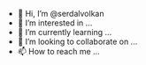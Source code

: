 - 👋 Hi, I’m @serdalvolkan
- 👀 I’m interested in ...
- 🌱 I’m currently learning ...
- 💞️ I’m looking to collaborate on ...
- 📫 How to reach me ...

<!---
serdalvolkan/serdalvolkan is a ✨ special ✨ repository because its `README.md` (this file) appears on your GitHub profile.
You can click the Preview link to take a look at your changes.
--->
